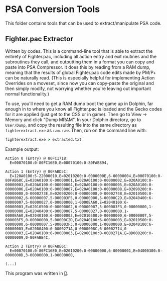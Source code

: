 # PSA Conversion Tools

This folder contains tools that can be used to extract/manipulate PSA code.

## Fighter.pac Extractor

Written by codes. This is a command-line tool that is able to extract the entirety of Fighter.pac, including all action entry and exit routines and the subroutines they call, and outputting them in a format you can copy and paste into PSA Compressor. It does this by reading from a RAM dump, meaning that the results of global Fighter.pac code edits made by PM/P+ can be naturally read. (This is especially helpful for implementing Action Overrides on a moveset, since now you can copy-paste the original and then simply modify, not worrying whether you're leaving out important normal functionality.)

To use, you'll need to get a RAM dump boot the game up in Dolphin, far enough in to where you know all Fighter.pac is loaded and the Gecko codes for it are applied (just get to the CSS or in game). Then go to View -> Memory and click "Dump MRAM". In your Dolphin directory, go to `User/Dump`, and copy the resulting file into the same directory as `fighterextract.exe` as `ram.raw`. Then, run on the command line with:

```bat
fighterextract.exe > extracted.txt
```

Example output:

```
Action 0 (Entry) @ 80FC1718:
  E=00070100:0-80FC16E0,E=00070100:0-80FAB894,

Action 1 (Entry) @ 80FABD5C:
  E=120A0100:5-22000010,E=02010200:0-0000000E,6-00000004,E=00070100:0-80FAB68C,E=020A0100:0-00000001,E=020A0100:0-00000002,E=020A0100:0-00000003,E=020A0100:0-00000004,E=020A0100:0-00000005,E=020A0100:0-00000006,E=020A0100:0-00000007,E=020A0100:0-00000008,E=02090200:0-00000008,0-0000273E,E=02090200:0-00000008,0-0000274B,E=02010500:0-00000002,6-00000007,5-000003F5,0-00000000,5-00000C2D,E=02040400:6-00000007,5-00000027,0-00000000,1-0000EA60,E=02040100:6-00000003,E=02010500:0-00000002,6-00000007,5-000003F3,0-00000000,1-00000000,E=02040400:6-00000007,5-00000027,0-00000000,1-0000EA60,E=02040100:6-00000003,E=02010500:0-00000000,6-00000007,5-000003F5,0-00000000,5-00000C2D,E=02040100:6-00000003,E=02010500:0-00000000,6-00000007,5-000003F3,0-00000000,1-00000000,E=02040100:6-00000003,E=02000400:0-0000271A,0-0000008C,6-00002714,0-00000003,E=02040100:6-00000003,E=02080100:0-0000271A,E=0D000200:0-00000009,0-80FABB4C,

Action 2 (Entry) @ 80FABE6C:
  E=00070100:0-80FC16E0,E=02010200:0-00000000,6-00000001,E=04000300:0-0000000D,3-00000000,1-00000000,

(...)
```

This program was written in [D](http://dlang.org).